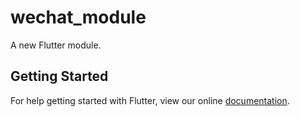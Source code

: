 # wechat_module

A new Flutter module.

## Getting Started

For help getting started with Flutter, view our online
[documentation](https://flutter.dev/).
